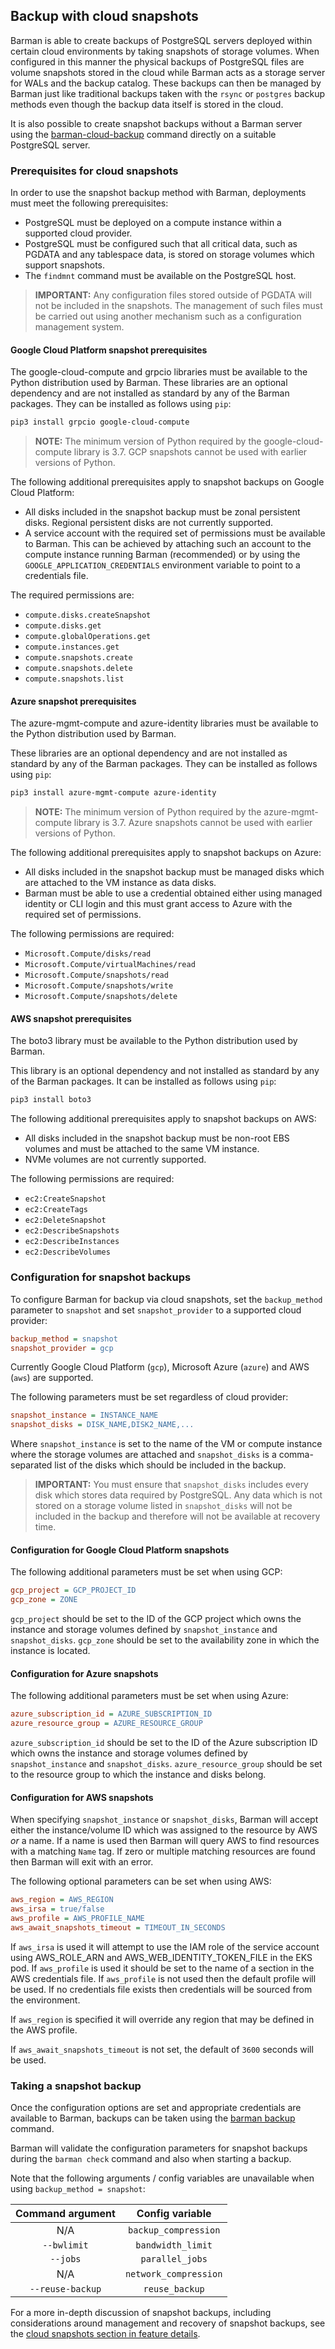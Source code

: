 ## Backup with cloud snapshots

Barman is able to create backups of PostgreSQL servers deployed within certain cloud environments by taking snapshots of storage volumes.
When configured in this manner the physical backups of PostgreSQL files are volume snapshots stored in the cloud while Barman acts as a storage server for WALs and the backup catalog.
These backups can then be managed by Barman just like traditional backups taken with the `rsync` or `postgres` backup methods even though the backup data itself is stored in the cloud.

It is also possible to create snapshot backups without a Barman server using the [barman-cloud-backup](#barman-cloud-and-snapshot-backups) command directly on a suitable PostgreSQL server.

### Prerequisites for cloud snapshots

In order to use the snapshot backup method with Barman, deployments must meet the following prerequisites:

- PostgreSQL must be deployed on a compute instance within a supported cloud provider.
- PostgreSQL must be configured such that all critical data, such as PGDATA and any tablespace data, is stored on storage volumes which support snapshots.
- The `findmnt` command must be available on the PostgreSQL host.

> **IMPORTANT:** Any configuration files stored outside of PGDATA will not be
> included in the snapshots. The management of such files must be carried out
> using another mechanism such as a configuration management system.

#### Google Cloud Platform snapshot prerequisites

The google-cloud-compute and grpcio libraries must be available to the Python distribution used by Barman.
These libraries are an optional dependency and are not installed as standard by any of the Barman packages.
They can be installed as follows using `pip`:

``` bash
pip3 install grpcio google-cloud-compute
```

> **NOTE:** The minimum version of Python required by the google-cloud-compute
> library is 3.7. GCP snapshots cannot be used with earlier versions of Python.

The following additional prerequisites apply to snapshot backups on Google Cloud Platform:

- All disks included in the snapshot backup must be zonal persistent disks. Regional persistent disks are not currently supported.
- A service account with the required set of permissions must be available to Barman. This can be achieved by attaching such an account to the compute instance running Barman (recommended) or by using the `GOOGLE_APPLICATION_CREDENTIALS` environment variable to point to a credentials file.

The required permissions are:

- `compute.disks.createSnapshot`
- `compute.disks.get`
- `compute.globalOperations.get`
- `compute.instances.get`
- `compute.snapshots.create`
- `compute.snapshots.delete`
- `compute.snapshots.list`

#### Azure snapshot prerequisites

The azure-mgmt-compute and azure-identity libraries must be available to the Python distribution used by Barman.

These libraries are an optional dependency and are not installed as standard by any of the Barman packages.
They can be installed as follows using `pip`:

``` bash
pip3 install azure-mgmt-compute azure-identity
```

> **NOTE:** The minimum version of Python required by the azure-mgmt-compute
> library is 3.7. Azure snapshots cannot be used with earlier versions of Python.

The following additional prerequisites apply to snapshot backups on Azure:

- All disks included in the snapshot backup must be managed disks which are attached to the VM instance as data disks.
- Barman must be able to use a credential obtained either using managed identity or CLI login and this must grant access to Azure with the required set of permissions.

The following permissions are required:

- `Microsoft.Compute/disks/read`
- `Microsoft.Compute/virtualMachines/read`
- `Microsoft.Compute/snapshots/read`
- `Microsoft.Compute/snapshots/write`
- `Microsoft.Compute/snapshots/delete`

#### AWS snapshot prerequisites

The boto3 library must be available to the Python distribution used by Barman.

This library is an optional dependency and not installed as standard by any of the Barman packages.
It can be installed as follows using `pip`:

```bash
pip3 install boto3
```

The following additional prerequisites apply to snapshot backups on AWS:

- All disks included in the snapshot backup must be non-root EBS volumes and must be attached to the same VM instance.
- NVMe volumes are not currently supported.

The following permissions are required:

- `ec2:CreateSnapshot`
- `ec2:CreateTags`
- `ec2:DeleteSnapshot`
- `ec2:DescribeSnapshots`
- `ec2:DescribeInstances`
- `ec2:DescribeVolumes`

### Configuration for snapshot backups

To configure Barman for backup via cloud snapshots, set the `backup_method` parameter to `snapshot` and set `snapshot_provider` to a supported cloud provider:

``` ini
backup_method = snapshot
snapshot_provider = gcp
```

Currently Google Cloud Platform (`gcp`), Microsoft Azure (`azure`) and AWS (`aws`) are supported.

The following parameters must be set regardless of cloud provider:

``` ini
snapshot_instance = INSTANCE_NAME
snapshot_disks = DISK_NAME,DISK2_NAME,...
```

Where `snapshot_instance` is set to the name of the VM or compute instance where the storage volumes are attached and `snapshot_disks` is a comma-separated list of the disks which should be included in the backup.

> **IMPORTANT:** You must ensure that `snapshot_disks` includes every disk
> which stores data required by PostgreSQL. Any data which is not stored
> on a storage volume listed in `snapshot_disks` will not be included in the
> backup and therefore will not be available at recovery time.

#### Configuration for Google Cloud Platform snapshots

The following additional parameters must be set when using GCP:

``` ini
gcp_project = GCP_PROJECT_ID
gcp_zone = ZONE
```

`gcp_project` should be set to the ID of the GCP project which owns the instance and storage volumes defined by `snapshot_instance` and `snapshot_disks`. `gcp_zone` should be set to the availability zone in which the instance is located.

#### Configuration for Azure snapshots

The following additional parameters must be set when using Azure:

``` ini
azure_subscription_id = AZURE_SUBSCRIPTION_ID
azure_resource_group = AZURE_RESOURCE_GROUP
```

`azure_subscription_id` should be set to the ID of the Azure subscription ID which owns the instance and storage volumes defined by `snapshot_instance` and `snapshot_disks`.
`azure_resource_group` should be set to the resource group to which the instance and disks belong.

#### Configuration for AWS snapshots

When specifying `snapshot_instance` or `snapshot_disks`, Barman will accept either the instance/volume ID which was assigned to the resource by AWS *or* a name.
If a name is used then Barman will query AWS to find resources with a matching `Name` tag.
If zero or multiple matching resources are found then Barman will exit with an error.

The following optional parameters can be set when using AWS:

``` ini
aws_region = AWS_REGION
aws_irsa = true/false
aws_profile = AWS_PROFILE_NAME
aws_await_snapshots_timeout = TIMEOUT_IN_SECONDS
```

If `aws_irsa` is used it will attempt to use the IAM role of the service account using AWS_ROLE_ARN and AWS_WEB_IDENTITY_TOKEN_FILE in the EKS pod.
If `aws_profile` is used it should be set to the name of a section in the AWS credentials file.
If `aws_profile` is not used then the default profile will be used.
If no credentials file exists then credentials will be sourced from the environment.

If `aws_region` is specified it will override any region that may be defined in the AWS profile.

If `aws_await_snapshots_timeout` is not set, the default of `3600` seconds will be used.

### Taking a snapshot backup

Once the configuration options are set and appropriate credentials are available to Barman, backups can be taken using the [barman backup](#backup) command.

Barman will validate the configuration parameters for snapshot backups during the `barman check` command and also when starting a backup.

Note that the following arguments / config variables are unavailable when using `backup_method = snapshot`:

| **Command argument** | **Config variable**   |
|:--------------------:|:---------------------:|
| N/A                  | `backup_compression`  |
| `--bwlimit`          | `bandwidth_limit`     |
| `--jobs`             | `parallel_jobs`       |
| N/A                  | `network_compression` |
| `--reuse-backup`     | `reuse_backup`        |

For a more in-depth discussion of snapshot backups, including considerations around management and recovery of snapshot backups, see the [cloud snapshots section in feature details](#cloud-snapshot-backups).
